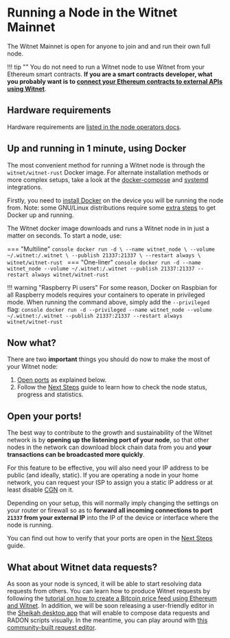 # Running a Node in the Witnet Mainnet

The Witnet Mainnet is open for anyone to join and and run their own full node.

!!! tip ""
    You do not need to run a Witnet node to use Witnet from your
    Ethereum smart contracts. __If you are a smart contracts developer,
    what you probably want is to
    [connect your Ethereum contracts to external APIs using Witnet][ethereum]__.
    
## Hardware requirements

Hardware requirements are [listed in the node operators docs][hardware-requirements].

## Up and running in 1 minute, using Docker

The most convenient method for running a Witnet node is through the
`witnet/witnet-rust` Docker image. For alternate installation methods or
more complex setups, take a look at the [docker-compose] and [systemd] integrations.

Firstly, you need to [install Docker][docker] on the device you will
be running the node from. Note: some GNU/Linux distributions require some
[extra steps][docker-extra-steps] to get Docker up and running.   

The Witnet docker image downloads and runs a Witnet node in in just a matter on seconds.
To start a node, use:

=== "Multiline"
    ```console
    docker run -d \
        --name witnet_node \
        --volume ~/.witnet:/.witnet \
        --publish 21337:21337 \
        --restart always \
        witnet/witnet-rust
    ```
=== "One-liner"
    ```console
    docker run -d --name witnet_node --volume ~/.witnet:/.witnet --publish 21337:21337 --restart always witnet/witnet-rust
    ```

!!! warning "Raspberry Pi users"
    For some reason, Docker on Raspbian for all Raspberry models requires your containers to operate
    in privileged mode. When running the command above, simply add the `--privileged` flag:
    ```console
    docker run -d --privileged --name witnet_node --volume ~/.witnet:/.witnet --publish 21337:21337 --restart always witnet/witnet-rust
    ```

## Now what?

There are two **important** things you should do now to make the most of
your Witnet node:

1. [Open ports](#open-your-ports) as explained below.
2. Follow the [Next Steps][next] guide to learn how to check the node
 status, progress and statistics. 

## Open your ports!

The best way to contribute to the growth and sustainability of the
Witnet network is by **opening up the listening port of your node**, 
so that other nodes in the network can download block chain data from
you and **your transactions can be broadcasted more quickly**.

For this feature to be effective, you will also need your IP address to
be public (and ideally, static). If you are operating a node in your home
network, you can request your ISP to assign you a static IP address or at
least disable [CGN] on it.

Depending on your setup, this will normally imply changing the settings
on your router or firewall so as to **forward all incoming connections
to port `21337` from your external IP** into the IP of the device or
interface where the node is running. 

You can find out how to verify that your ports are open in the [Next Steps][next]
guide.

## What about Witnet data requests?

As soon as your node is synced, it will be able to start resolving data
requests from others. You can learn how to produce Witnet requests by
following the [tutorial on how to create a Bitcoin price feed using
Ethereum and Witnet][tutorial]. In addition, we will be soon releasing a
user-friendly editor in the [Sheikah desktop app][Sheikah] that will
enable to compose data requests and RADON scripts visually. In the meantime,
you can play around with [this community-built request editor][witnet.tools].

[ethereum]: /try/use-from-ethereum
[CLI]: /node-operators/cli
[tutorial]: /tutorials/bitcoin-price-feed/introduction
[Sheikah]: https://github.com/witnet/sheikah
[hardware-requirements]: /node-operators/hardware-requirements
[docker-extra-steps]: https://docs.docker.com/install/linux/linux-postinstall/
[CGN]: https://en.wikipedia.org/wiki/Carrier-grade_NAT
[toml]: https://github.com/witnet/witnet-rust/blob/master/docs/configuration/toml-file.md
[witnet.tools]: https://witnet.tools/tools/ide
[nanowits]: /overview/glossary
[docker-compose]: /node-operators/docker-compose-service
[systemd]: /node-operators/systemd-service
[docker]: https://docs.docker.com/get-docker/
[next]: /try/next-steps/
